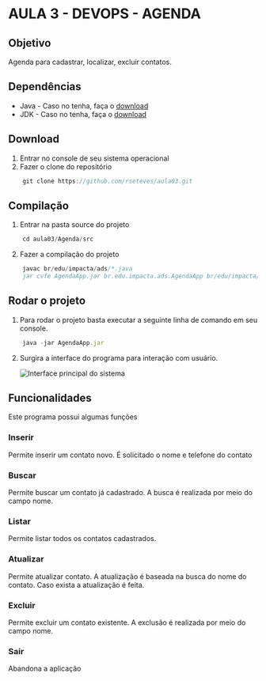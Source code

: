 # AULA 3 - DEVOPS - AGENDA

## Objetivo

Agenda para cadastrar, localizar, excluir contatos.

## Dependências
+ Java - Caso no tenha, faça o [download](https://www.java.com/pt_BR/)
+ JDK - Caso no tenha, faça o [download](http://www.oracle.com/technetwork/java/javase/downloads/jdk9-downloads-3848520.html)

## Download
1. Entrar no console de seu sistema operacional
2. Fazer o clone do repositório
```javascript
	git clone https://github.com/rseteves/aula03.git
```
## Compilação
1. Entrar na pasta source do projeto
```javascript
	cd aula03/Agenda/src
```
2. Fazer a compilação do projeto
```javascript
	javac br/edu/impacta/ads/*.java
	jar cvfe AgendaApp.jar br.edu.impacta.ads.AgendaApp br/edu/impacta/ads/*
```
## Rodar o projeto
1. Para rodar o projeto basta executar a seguinte linha de comando em seu console.
```javascript
	java -jar AgendaApp.jar
```
2. Surgira a interface do programa para interação com usuário.

	![Interface principal do sistema](https://github.com/leandrobudau/aula03/blob/master/Agenda/screen-main.png)


## Funcionalidades
Este programa possui algumas funções
### Inserir
Permite inserir um contato novo. É solicitado o nome e telefone do contato
### Buscar 
Permite buscar um contato já cadastrado. A busca é realizada por meio do campo nome.
### Listar
Permite listar todos os contatos cadastrados.
### Atualizar
Permite atualizar contato. A atualização é baseada na busca do nome do contato. Caso exista a atualização é feita.
### Excluir
Permite excluir um contato existente. A exclusão é realizada por meio do campo nome.
### Sair
Abandona a aplicação

